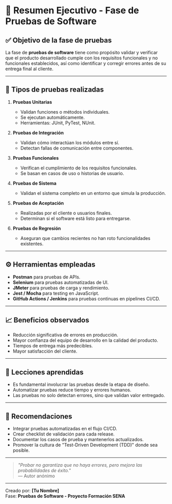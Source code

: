 # 🧪 Resumen Ejecutivo - Fase de Pruebas de Software

## ✅ Objetivo de la fase de pruebas

La fase de **pruebas de software** tiene como propósito validar y verificar que el producto desarrollado cumple con los requisitos funcionales y no funcionales establecidos, así como identificar y corregir errores antes de su entrega final al cliente.

---

## 🧩 Tipos de pruebas realizadas

1. **Pruebas Unitarias**
   - Validan funciones o métodos individuales.
   - Se ejecutan automáticamente.
   - Herramientas: JUnit, PyTest, NUnit.

2. **Pruebas de Integración**
   - Validan cómo interactúan los módulos entre sí.
   - Detectan fallas de comunicación entre componentes.

3. **Pruebas Funcionales**
   - Verifican el cumplimiento de los requisitos funcionales.
   - Se basan en casos de uso o historias de usuario.

4. **Pruebas de Sistema**
   - Validan el sistema completo en un entorno que simula la producción.

5. **Pruebas de Aceptación**
   - Realizadas por el cliente o usuarios finales.
   - Determinan si el software está listo para entregarse.

6. **Pruebas de Regresión**
   - Aseguran que cambios recientes no han roto funcionalidades existentes.

---

## ⚙️ Herramientas empleadas

- **Postman** para pruebas de APIs.
- **Selenium** para pruebas automatizadas de UI.
- **JMeter** para pruebas de carga y rendimiento.
- **Jest / Mocha** para testing en JavaScript.
- **GitHub Actions / Jenkins** para pruebas continuas en pipelines CI/CD.

---

## 📈 Beneficios observados

- Reducción significativa de errores en producción.
- Mayor confianza del equipo de desarrollo en la calidad del producto.
- Tiempos de entrega más predecibles.
- Mayor satisfacción del cliente.

---

## 📌 Lecciones aprendidas

- Es fundamental involucrar las pruebas desde la etapa de diseño.
- Automatizar pruebas reduce tiempo y errores humanos.
- Las pruebas no solo detectan errores, sino que validan valor entregado.

---

## 🧠 Recomendaciones

- Integrar pruebas automatizadas en el flujo CI/CD.
- Crear checklist de validación para cada release.
- Documentar los casos de prueba y mantenerlos actualizados.
- Promover la cultura de "Test-Driven Development (TDD)" donde sea posible.

---

> _"Probar no garantiza que no haya errores, pero mejora las probabilidades de éxito."_  
> — Autor anónimo

---

Creado por: **[Tu Nombre]**  
Fase: **Pruebas de Software - Proyecto Formación SENA**
